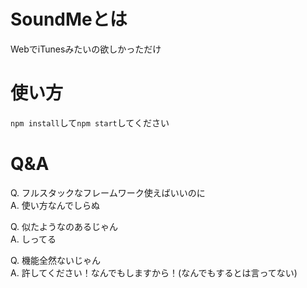 # SoundMeとは
 WebでiTunesみたいの欲しかっただけ
 
# 使い方
 `npm install`して`npm start`してください
 
# Q&A
 Q. フルスタックなフレームワーク使えばいいのに  
 A. 使い方なんでしらぬ
 
 Q. 似たようなのあるじゃん  
 A. しってる
 
 Q. 機能全然ないじゃん  
 A. 許してください！なんでもしますから！(なんでもするとは言ってない)